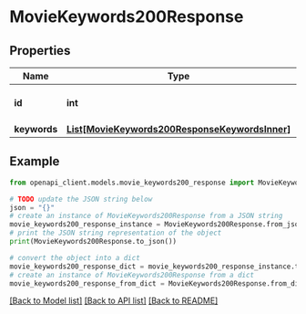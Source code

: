 # MovieKeywords200Response


## Properties

Name | Type | Description | Notes
------------ | ------------- | ------------- | -------------
**id** | **int** |  | [optional] [default to 0]
**keywords** | [**List[MovieKeywords200ResponseKeywordsInner]**](MovieKeywords200ResponseKeywordsInner.md) |  | [optional] 

## Example

```python
from openapi_client.models.movie_keywords200_response import MovieKeywords200Response

# TODO update the JSON string below
json = "{}"
# create an instance of MovieKeywords200Response from a JSON string
movie_keywords200_response_instance = MovieKeywords200Response.from_json(json)
# print the JSON string representation of the object
print(MovieKeywords200Response.to_json())

# convert the object into a dict
movie_keywords200_response_dict = movie_keywords200_response_instance.to_dict()
# create an instance of MovieKeywords200Response from a dict
movie_keywords200_response_from_dict = MovieKeywords200Response.from_dict(movie_keywords200_response_dict)
```
[[Back to Model list]](../README.md#documentation-for-models) [[Back to API list]](../README.md#documentation-for-api-endpoints) [[Back to README]](../README.md)


